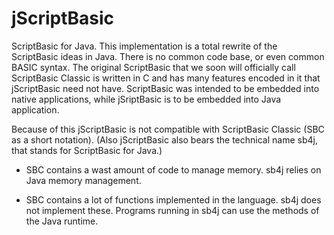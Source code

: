 jScriptBasic
============

ScriptBasic for Java. This implementation is a total rewrite of the ScriptBasic ideas in Java.
There is no common code base, or even common BASIC syntax. The original ScriptBasic that we soon will
officially call ScriptBasic Classic is written in C and has many features encoded in it that jScriptBasic
need not have. ScriptBasic was intended to be embedded into native applications, while jSriptBasic is to be
embedded into Java application.

Because of this jScriptBasic is not compatible with ScriptBasic Classic (SBC as a short notation). (Also jScriptBasic
also bears the technical name sb4j, that stands for ScriptBasic for Java.)

- SBC contains a wast amount of code to manage memory. sb4j relies on Java memory management.

- SBC contains a lot of functions implemented in the language. sb4j does not implement these. Programs running in sb4j can use the methods of the Java runtime.
  
  